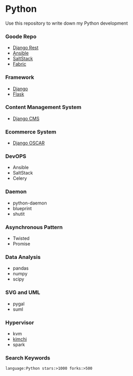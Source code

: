 Python
======

Use this repository to write down my Python development

### Goode Repo

- [Django Rest](https://github.com/tomchristie/django-rest-framework)
- [Ansible](https://github.com/ansible/ansible)
- [SaltStack](https://github.com/saltstack/salt)
- [Fabric](http://www.fabfile.org/)


### Framework

- [Django](https://github.com/django)
- [Flask](https://github.com/mitsuhiko/flask)

### Content Management System

- [Django CMS](https://github.com/divio/django-cms)

### Ecommerce System

- [Django OSCAR](https://github.com/django-oscar/django-oscar)

### DevOPS

- Ansible
- SaltStack
- Celery

### Daemon

- python-daemon
- blueprint
- shutit

### Asynchronous Pattern
- Twisted
- Promise

### Data Analysis

- pandas
- numpy
- scipy

### SVG and UML
- pygal
- suml

### Hypervisor
- kvm 
- [kimchi](https://github.com/kimchi-project/kimchi)
- spark

### Search Keywords

` language:Python stars:>1000 forks:>500 `
